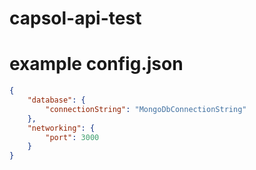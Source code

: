 # capsol-api-test

# example config.json
```json
{
    "database": {
        "connectionString": "MongoDbConnectionString"
    },
    "networking": {
        "port": 3000
    }
}
```
